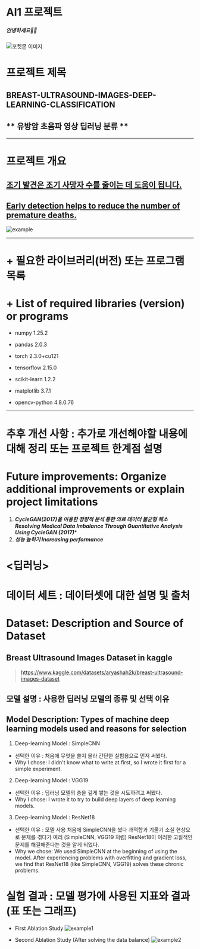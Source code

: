 # AI1 프로젝트

##### 안녕하세요👋😀
![포켓몬 이미지](https://github.com/woogunny/BREAST-ULTRASOUND-IMAGES-DEEP-LEARNING-CLASSIFICATION-/blob/main/pocket.png)


# **프로젝트 제목** 

## **BREAST-ULTRASOUND-IMAGES-DEEP-LEARNING-CLASSIFICATION**

## ** 유방암 초음파 영상 딥러닝 분류 **


*******


# 프로젝트 개요 

## <u>조기 발견은 조기 사망자 수를 줄이는 데 도움이 됩니다.</u>

## <u>Early detection helps to reduce the number of premature deaths.</u>
 


![example](https://github.com/woogunny/BREAST-ULTRASOUND-IMAGES-DEEP-LEARNING-CLASSIFICATION-/blob/main/example.png)


***********
# + 필요한 라이브러리(버전) 또는 프로그램 목록
# + List of required libraries (version) or programs


  + numpy                            1.25.2


  + pandas                           2.0.3


  + torch                            2.3.0+cu121


  + tensorflow                       2.15.0


  + scikit-learn                     1.2.2


  + matplotlib                       3.7.1


  + opencv-python                    4.8.0.76


*********


# 추후 개선 사항 : 추가로 개선해야할 내용에 대해 정리 또는 프로젝트 한계점 설명
# Future improvements: Organize additional improvements or explain project limitations
1. ***CycleGAN(2017)을 이용한 정량적 분석 통한 의료 데이터 불균형 해소 Resolving Medical Data Imbalance Through Quantitative Analysis Using CycleGAN (2017)****
2. ***성능 높히기 Increasing performance***


# <딥러닝>

# 데이터 세트 : 데이터셋에 대한 설명 및 출처
# Dataset: Description and Source of Dataset

## Breast Ultrasound Images Dataset in kaggle

>https://www.kaggle.com/datasets/aryashah2k/breast-ultrasound-images-dataset


## 모델 설명 : 사용한 딥러닝 모델의 종류 및 선택 이유
## Model Description: Types of machine deep learning models used and reasons for selection

1. Deep-learning Model : SimpleCNN
+ 선택한 이유 : 처음에 무엇을 쓸지 몰라 간단한 실험용으로 먼저 써봤다.
+ Why I chose: I didn't know what to write at first, so I wrote it first for a simple experiment.


2. Deep-learning Model : VGG19
+ 선택한 이유 : 딥러닝 모델의 층을 깊게 쌓는 것을 시도하려고 써봤다.
+ Why I chose: I wrote it to try to build deep layers of deep learning models.


3. Deep-learning Model : ResNet18
+ 선택한 이유 : 모델 사용 처음에 SimpleCNN을 썼다 과적합과 기울기 소실 현상으로 문제를 겪다가 여러 (SimpleCNN, VGG19 처럼) ResNet18이 이러한 고질적인 문제를 해결해준다는 것을 알게 되었다.
+ Why we chose: We used SimpleCNN at the beginning of using the model. After experiencing problems with overfitting and gradient loss, we find that ResNet18 (like SimpleCNN, VGG19) solves these chronic problems.


# 실험 결과 : 모델 평가에 사용된 지표와 결과(표 또는 그래프)
+ First Ablation Study
![example1](https://github.com/woogunny/BREAST-ULTRASOUND-IMAGES-DEEP-LEARNING-CLASSIFICATION-/blob/main/example1.png)

+ Second Ablation Study (After solving the data balance)
![example2](https://github.com/woogunny/BREAST-ULTRASOUND-IMAGES-DEEP-LEARNING-CLASSIFICATION-/blob/main/example.png)





